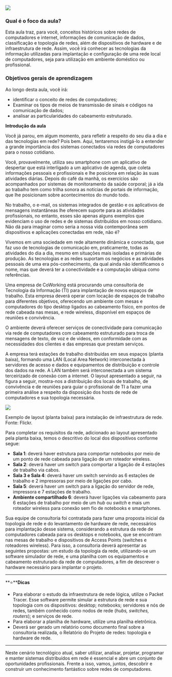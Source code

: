 [![](https://ampli-images.s3.amazonaws.com/production/a112e8f6-a5b8-4840-a074-d91e9b795029/original)](https://ampli-images.s3.amazonaws.com/production/a112e8f6-a5b8-4840-a074-d91e9b795029/original)

### **Qual é o foco da aula?**

Esta aula traz, para você, conceitos históricos sobre redes de computadores e internet, informações de comunicação de dados, classificação e topologia de redes, além de dispositivos de hardware e de infraestrutura de rede. Assim, você irá conhecer as tecnologias da informação utilizadas para implantação e configuração de uma rede local de computadores, seja para utilização em ambiente doméstico ou profissional.

### **Objetivos gerais de aprendizagem**

Ao longo desta aula, você irá:

- identificar o conceito de redes de computadores;
- Examinar os tipos de meios de transmissão de sinais e códigos na comunicação de dados;
- analisar as particularidades do cabeamento estruturado.

**Introdução da aula**

Você já parou, em algum momento, para refletir a respeito do seu dia a dia e das tecnologias em rede? Pois bem. Aqui, tentaremos instigá-lo a entender a grande importância dos sistemas conectados via redes de computadores para o nosso cotidiano.

Você, provavelmente, utiliza seu smartphone com um aplicativo de despertar que está interligado a um aplicativo de agenda, que coleta informações pessoais e profissionais e lhe posiciona em relação às suas atividades diárias. Depois do café da manhã, os exercícios são acompanhados por sistemas de monitoramento da saúde corporal; já a ida ao trabalho tem como trilha sonora as notícias de portais de informação, que lhe posicionam sobre acontecimentos do mundo todo.

No trabalho, o e-mail, os sistemas integrados de gestão e os aplicativos de mensagens instantâneas lhe oferecem suporte para as atividades profissionais, no entanto, esses são apenas alguns exemplos que evidenciam o uso de redes e de sistemas distribuídos em nosso cotidiano. Não dá para imaginar como seria a nossa vida contemporânea sem dispositivos e aplicações conectadas em rede, não é?

Vivemos em uma sociedade em rede altamente dinâmica e conectada, que faz uso de tecnologias de comunicação em, praticamente, todas as atividades do dia a dia, mesmo em situações mais isoladas e primárias de produção. As tecnologias e as redes suportam os negócios e as atividades pessoais de uma era pós-conhecimento, da qual ainda não identificamos o nome, mas que deverá ter a conectividade e a computação ubíqua como referências.

Uma empresa de CoWorking está procurando uma consultoria de Tecnologia da Informação (TI) para implantação de novos espaços de trabalho. Esta empresa deverá operar com locação de espaços de trabalho para diferentes objetivos, oferecendo um ambiente com mesas e computadores do tipo desktop ligados ao cabeamento físico, em pontos de rede cabeada nas mesas, e rede wireless, disponível em espaços de reuniões e convivência.

O ambiente deverá oferecer serviços de conectividade para comunicação via rede de computadores com cabeamento estruturado para troca de mensagens de texto, de voz e de vídeos, em conformidade com as necessidades dos clientes e das empresas que prestam serviços.

A empresa terá estações de trabalho distribuídas em seus espaços (planta baixa), formando uma LAN (Local Area Network) interconectada à servidores de acesso e dados e equipamentos de distribuição e controle dos dados na rede. A LAN também será interconectada a um sistema terceirizado de conexão com a internet. O layout apresentado a seguir, na figura a seguir, mostra-nos a distribuição dos locais de trabalho, de convivência e de reuniões para guiar o profissional de TI a fazer uma primeira análise a respeito da disposição dos hosts de rede de computadores e sua topologia necessária.

[![](https://ampli-images.s3.amazonaws.com/production/97a93cbc-7a1b-4c6e-ae1a-69cfb11415c2/original)](https://ampli-images.s3.amazonaws.com/production/97a93cbc-7a1b-4c6e-ae1a-69cfb11415c2/original)

Exemplo de layout (planta baixa) para instalação de infraestrutura de rede. Fonte: Flickr.

Para completar os requisitos da rede, adicionado ao layout apresentado pela planta baixa, temos o descritivo do local dos dispositivos conforme segue:

- **Sala 1**: deverá haver estrutura para comportar notebooks por meio de um ponto de rede cabeada para ligação de um roteador wireless.
- **Sala 2**: deverá haver um switch para comportar a ligação de 4 estações de trabalho via cabos.
- **Sala 3 e Sala 4**: deverá haver um switch servindo as 6 estações de trabalho e 2 impressoras por meio de ligações por cabo.
- **Sala 5**: deverá haver um switch para a ligação do servidor de rede, impressora e 7 estações de trabalho.
- **Ambiente compartilhado 6**: deverá haver ligações via cabeamento para 6 estações de trabalho por meio de um _hub_ ou _switch_ e mais um roteador wireless para conexão sem fio de notebooks e smartphones.

Sua equipe de consultoria foi contratada para fazer uma proposta inicial da topologia de rede e do levantamento de hardware de rede, necessários para implantação desse sistema, considerando a estrutura da rede de computadores cabeada para os desktops e notebooks, que se encontram nas mesas de trabalho e dispositivos de Access Points (switches e roteadores wireless). Para isso, a consultoria deverá apresentar as seguintes propostas: um estudo da topologia da rede, utilizando-se um software simulador de rede, e uma planilha com os equipamentos e cabeamento estruturado da rede de computadores, a fim de descrever o hardware necessário para implantar o projeto.

______

**⭐****Dicas**

- Para elaborar o estudo da infraestrutura de rede lógica, utilize o Packet Tracer. Esse software permite simular a estrutura de rede e sua topologia com os dispositivos: desktop; notebooks; servidores e nós de redes, também conhecido como nodos de rede (_hubs, switches, routers_); e serviços de rede.
- Para elaborar a planilha de hardware, utilize uma planilha eletrônica.
- Deverá ser gerado um relatório como documento final sobre a consultoria realizada, o Relatório do Projeto de redes: topologia e hardware de rede.

______

Neste cenário tecnológico atual, saber utilizar, analisar, projetar, programar e manter sistemas distribuídos em rede é essencial e abre um conjunto de oportunidades profissionais. Frente a isso, vamos, juntos, descobrir e construir um conhecimento fantástico sobre redes de computadores.